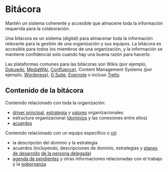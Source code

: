 # Bitácora

<summary>
Mantén un sistema coherente y accesible que almacene toda la información requerida para la colaboración.
</summary>

Una bitácora es un sistema (digital) para almacenar toda la información relevante para la gestión de una organización y sus equipos. La bitácora es accesible para todos los miembros de una organización, y la información se mantiene confidencial solo cuando hay una buena razón para hacerlo.

Las plataformas comunes para las bitácoras son Wikis (por ejemplo, [Dokuwiki](https://www.dokuwiki.org/), [MediaWiki](https://www.mediawiki.org/), [Confluence](https://www.atlassian.com/software/confluence)), Content Management Systems (por ejemplo, [Wordpress](https://wordpress.org/)), [G Suite](https://gsuite.google.com), [Evernote](https://evernote.com/business) o incluso [Trello](https://trello.com/).

## Contenido de la bitácora

Contenido relacionado con toda la organización:

- [driver principal](glossary:primary-driver), [estrategia](glossary:strategy) y [valores](glossary:values) organizacionales
- estructura organizacional ([dominios](glossary:domain) y las conexiones entre ellos)
- [acuerdos](glossary:agreement)

Contenido relacionado con un equipo específico o [rol](glossary:role):

- la descripción del dominio y la estrategia
- acuerdos (incluyendo, descripciones de dominio, estrategias y [planes de desarrollo](glossary:delegatee) [de la persona delegada](section:development-plan))
- [agenda de pendientes](glossary:backlog) y otras informaciones relacionadas con el trabajo y la [gobernanza](glossary:governance)